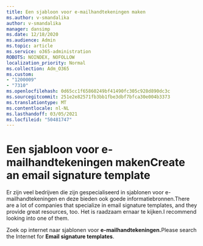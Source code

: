 ```yaml
---
title: Een sjabloon voor e-mailhandtekeningen maken
ms.author: v-smandalika
author: v-smandalika
manager: dansimp
ms.date: 12/18/2020
ms.audience: Admin
ms.topic: article
ms.service: o365-administration
ROBOTS: NOINDEX, NOFOLLOW
localization_priority: Normal
ms.collection: Adm_O365
ms.custom:
- "1200009"
- "7310"
ms.openlocfilehash: 0d65cc1f65860249bf41490fc305c928d890dc3c
ms.sourcegitcommit: 251e2e82571fb3bb1fbe3dbf7bfca30e004b3373
ms.translationtype: MT
ms.contentlocale: nl-NL
ms.lasthandoff: 03/05/2021
ms.locfileid: "50481747"
---
```

# <a name="create-an-email-signature-template"></a><span data-ttu-id="2ddca-102">Een sjabloon voor e-mailhandtekeningen maken</span><span class="sxs-lookup"><span data-stu-id="2ddca-102">Create an email signature template</span></span>

<span data-ttu-id="2ddca-103">Er zijn veel bedrijven die zijn gespecialiseerd in sjablonen voor e-mailhandtekeningen en deze bieden ook goede informatiebronnen.</span><span class="sxs-lookup"><span data-stu-id="2ddca-103">There are a lot of companies that specialize in email signature templates, and they provide great resources, too.</span></span> <span data-ttu-id="2ddca-104">Het is raadzaam ernaar te kijken.</span><span class="sxs-lookup"><span data-stu-id="2ddca-104">I recommend looking into one of them.</span></span>

<span data-ttu-id="2ddca-105">Zoek op internet naar sjablonen voor **e-mailhandtekeningen.**</span><span class="sxs-lookup"><span data-stu-id="2ddca-105">Please search the Internet for **Email signature templates**.</span></span>